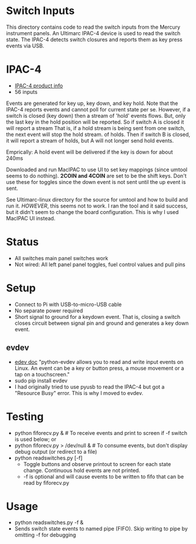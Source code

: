 # Switch Inputs
This directory contains code to read the switch inputs from the Mercury instrument panels.
An Ultimarc IPAC-4 device is used to read the switch state. The IPAC-4 detects switch closures and reports them as
key press events via USB.

# IPAC-4
- [IPAC-4 product info](https://www.ultimarc.com/ipac1.html)
- 56 inputs

Events are generated for key up, key down, and key hold.
Note that the IPAC-4 reports events and cannot poll for current state per se.
However, if a switch is closed (key down) then a stream of 'hold' events flows.
But, only the last key in the hold position will be reported. So if switch A is closed it will report a stream
That is, if a hold stream is being sent from one switch, the next event will stop the hold stream.
of holds. Then if switch B is closed, it will report a stream of holds, but A will not longer send hold events.

Emprically:
A hold event will be delivered if the key is down for about 240ms

Downloaded and run MacIPAC to use UI to set key mappings (since umtool seems to do nothing).
__2COIN and 4COIN__ are set to be the shift keys. Don't use these for toggles since the down event is not sent
until the up event is sent.

See Ultimarc-linux directory for the source for umtool and how to build and run it. *HOWEVER*, this seems not to work.
I ran the tool and it said success, but it didn't seem to change the board configuration. This is why I used
MacIPAC UI instead.

# Status
- All switches main panel switches work
- Not wired: All left panel panel toggles, fuel control values and pull pins

# Setup
- Connect to Pi with USB-to-micro-USB cable
- No separate power required
- Short signal to ground for a keydown event. That is, closing a switch closes circuit between signal pin and ground and generates a key down event.

## evdev
- [edev doc](https://python-evdev.readthedocs.io/en/latest/) "python-evdev allows you to read and write input events on Linux. An event can be a key or button press, a mouse movement or a tap on a touchscreen."
- sudo pip install evdev
- I had originally tried to use pyusb to read the IPAC-4 but got a "Resource Busy" error. This is why I moved to evdev.

# Testing
- python fiforecv.py & # To receive events and print to screen if -f switch is used below; or
- python fiforecv.py > /dev/null & # To consume events, but don't display debug output (or redirect to a file)
- python readswitches.py [-f]
  - Toggle buttons and observe printout to screen for each state change. Continuous hold events are not printed.
  - -f is optional and will cause events to be written to fifo that can be read by fiforecv.py

# Usage
- python readswitches.py -f &
- Sends switch state events to named pipe (FIFO). Skip writing to pipe by omitting -f for debugging
